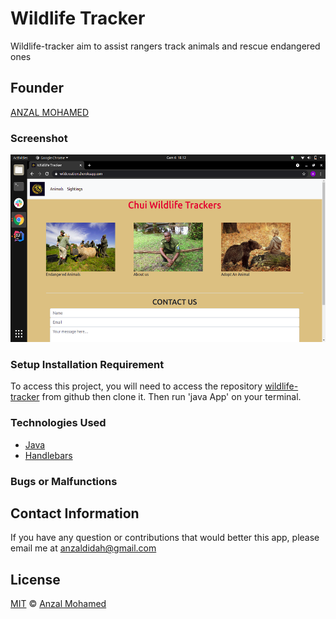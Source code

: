 
# Wildlife Tracker
Wildlife-tracker aim to assist rangers track animals and rescue endangered ones
## Founder

[ANZAL MOHAMED](https://github.com/anzalmohamed)


### Screenshot
 <img height="300px" src="/src/main/resources/public/images/Screenshot from 2021-05-06 18-12-50.png" width="600px">



### Setup Installation Requirement
To access this project, you will need to access the repository [wildlife-tracker](https://github.com/anzalmohamed/wildlife-tracker) from github then clone it. Then run 'java App' on your terminal.

### Technologies Used
* [Java](https://sdkman.io/usage)
* [Handlebars](https://handlebarsjs.com/)
### Bugs or Malfunctions

## Contact Information

If you have any question or contributions that would better this app, please email me at [anzaldidah@gmail.com]()

## License
[MIT](https://choosealicense.com/licenses/mit/) © [Anzal Mohamed](https://github.com/anzalmohamed)